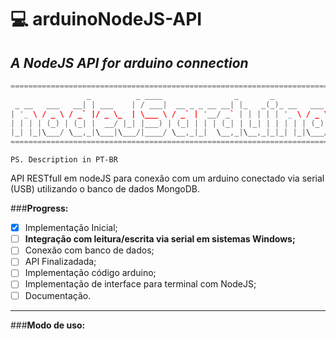 # :computer: arduinoNodeJS-API 
## _A NodeJS API for arduino connection_

```c++
=========================================================================================
                 _          _ ____                _       _               _    ____ ___ 
 _ __   ___   __| | ___    | / ___|  __ _ _ __ __| |_   _(_)_ __   ___   / \  |  _ \_ _|
| '_ \ / _ \ / _` |/ _ \_  | \___ \ / _` | '__/ _` | | | | | '_ \ / _ \ / _ \ | |_) | | 
| | | | (_) | (_| |  __/ |_| |___) | (_| | | | (_| | |_| | | | | | (_) / ___ \|  __/| | 
|_| |_|\___/ \__,_|\___|\___/|____/ \__,_|_|  \__,_|\__,_|_|_| |_|\___/_/   \_\_|  |___|
=========================================================================================

```
    PS. Description in PT-BR
    
API RESTfull em nodeJS para conexão com um arduino conectado via serial (USB) utilizando o banco de dados MongoDB.

###__Progress:__
- [x] Implementação Inicial;
- [ ] __Integração com leitura/escrita via serial em sistemas Windows;__
- [ ] Conexão com banco de dados;
- [ ] API Finalizadada;
- [ ] Implementação código arduino;
- [ ] Implementação de interface para terminal com NodeJS;
- [ ] Documentação.

-----------
###__Modo de uso:__
